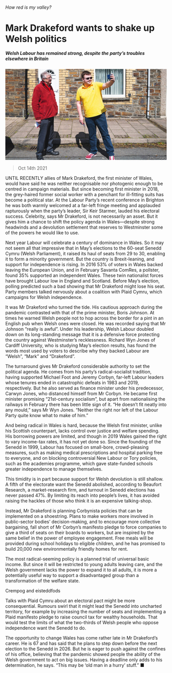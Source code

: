 ###### How red is my valley?

# Mark Drakeford wants to shake up Welsh politics 

##### Welsh Labour has remained strong, despite the party’s troubles elsewhere in Britain 

![image](images/20211016_BRP003_2.jpg) 

> Oct 14th 2021 

UNTIL RECENTLY allies of Mark Drakeford, the first minister of Wales, would have said he was neither recognisable nor photogenic enough to be centred in campaign materials. But since becoming first minister in 2018, the grey-haired former social worker with a penchant for ill-fitting suits has become a political star. At the Labour Party’s recent conference in Brighton he was both warmly welcomed at a far-left fringe meeting and applauded rapturously when the party’s leader, Sir Keir Starmer, lauded his electoral success. Celebrity, says Mr Drakeford, is not necessarily an asset. But it gives him a chance to shift the policy agenda in Wales—despite strong headwinds and a devolution settlement that reserves to Westminster some of the powers he would like to use.

Next year Labour will celebrate a century of dominance in Wales. So it may not seem all that impressive that in May’s elections to the 60-seat Senedd Cymru (Welsh Parliament), it raised its haul of seats from 29 to 30, enabling it to form a minority government. But the country is Brexit-leaning, and support for independence is rising. In 2016 53% of voters in Wales backed leaving the European Union, and in February Savanta ComRes, a pollster, found 35% supported an independent Wales. These twin nationalist forces have brought Labour low in England and Scotland. Before May’s election, polling predicted such a bad showing that Mr Drakeford might lose his seat. Party members talked nervously about a coalition with Plaid Cymru, which campaigns for Welsh independence.


It was Mr Drakeford who turned the tide. His cautious approach during the pandemic contrasted with that of the prime minister, Boris Johnson. At times he warned Welsh people not to hop across the border for a pint in an English pub when Welsh ones were closed. He was recorded saying that Mr Johnson “really is awful”. Under his leadership, Welsh Labour doubled down on its long-standing message that it is a defensive force protecting the country against Westminster’s recklessness. Richard Wyn Jones of Cardiff University, who is studying May’s election results, has found the words most used by voters to describe why they backed Labour are “Welsh”, “Mark” and “Drakeford”.

The turnaround gives Mr Drakeford considerable authority to set the political agenda. He comes from his party’s radical-socialist tradition, having supported Michael Foot and Jeremy Corbyn, far-left Labour leaders whose tenures ended in catastrophic defeats in 1983 and 2019, respectively. But he also served as finance minister under his predecessor, Carwyn Jones, who distanced himself from Mr Corbyn. He became first minister promising “21st-century socialism”, but apart from nationalising the railways in February there has been little sign of it. “He doesn’t fit neatly into any mould,” says Mr Wyn Jones. “Neither the right nor left of the Labour Party quite know what to make of him.”

And being radical in Wales is hard, because the Welsh first minister, unlike his Scottish counterpart, lacks control over justice and welfare spending. His borrowing powers are limited, and though in 2019 Wales gained the right to vary income-tax rates, it has not yet done so. Since the founding of the Senedd in 1999, Labour has focused on small-bore, crowd-pleasing measures, such as making medical prescriptions and hospital parking free to everyone, and on blocking controversial New Labour or Tory policies, such as the academies programme, which gave state-funded schools greater independence to manage themselves.

This timidity is in part because support for Welsh devolution is still shallow. A fifth of the electorate want the Senedd abolished, according to Beaufort Research, a market-research firm, and turnout in Senedd elections has never passed 47%. By limiting its reach into people’s lives, it has avoided raising the hackles of those who think it is an expensive talking-shop.

Instead, Mr Drakeford is planning Corbynista policies that can be implemented on a shoestring. Plans to make workers more involved in public-sector bodies’ decision-making, and to encourage more collective bargaining, fall short of Mr Corbyn’s manifesto pledge to force companies to give a third of seats on their boards to workers, but are inspired by the same belief in the power of employee engagement. Free meals will be provided during school holidays to eligible children, and he has promised to build 20,000 new environmentally friendly homes for rent.

The most radical-seeming policy is a planned trial of universal basic income. But since it will be restricted to young adults leaving care, and the Welsh government lacks the power to expand it to all adults, it is more a potentially useful way to support a disadvantaged group than a transformation of the welfare state.

Crempog and eisteddfods

Talks with Plaid Cymru about an electoral pact might be more consequential. Rumours swirl that it might lead the Senedd into uncharted territory, for example by increasing the number of seats and implementing a Plaid manifesto pledge to raise council tax for wealthy households. That would test the limits of what the two-thirds of Welsh people who oppose independence want the Senedd to do.

The opportunity to change Wales has come rather late in Mr Drakeford’s career. He is 67 and has said that he plans to step down before the next election to the Senedd in 2026. But he is eager to push against the confines of his office, believing that the pandemic showed people the ability of the Welsh government to act on big issues. Having a deadline only adds to his determination, he says. “This may be ‘old man in a hurry’ stuff.” ■


